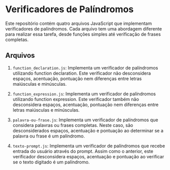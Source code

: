 # Verificadores de Palíndromos

Este repositório contém quatro arquivos JavaScript que implementam verificadores de palíndromos. Cada arquivo tem uma abordagem diferente para realizar essa tarefa, desde funções simples até verificação de frases completas.

## Arquivos

1. `function_declaration.js`: Implementa um verificador de palíndromos utilizando function declaration. Este verificador não desconsidera espaços, acentuação, pontuação nem diferenças entre letras maiúsculas e minúsculas.

2. `function_expression.js`: Implementa um verificador de palíndromos utilizando function expression. Este verificador também não desconsidera espaços, acentuação, pontuação nem diferenças entre letras maiúsculas e minúsculas.

3. `palavra-ou-frase.js`: Implementa um verificador de palíndromos que considera palavras ou frases completas. Neste caso, são desconsiderados espaços, acentuação e pontuação ao determinar se a palavra ou frase é um palíndromo.

4. `texto-prompt.js`: Implementa um verificador de palíndromos que recebe entrada do usuário através do prompt. Assim como o anterior, este verificador desconsidera espaços, acentuação e pontuação ao verificar se o texto digitado é um palíndromo.

